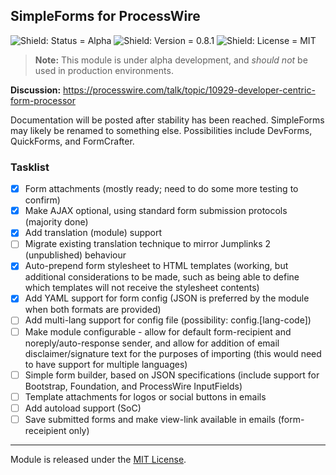 ## SimpleForms for ProcessWire

![Shield: Status = Alpha](https://img.shields.io/badge/status-alpha-orange.svg) ![Shield: Version = 0.8.1](https://img.shields.io/badge/version-0.8.1-blue.svg) ![Shield: License = MIT](https://img.shields.io/github/license/mikerockett/simpleforms.svg)

> **Note:** This module is under alpha development, and *should not* be used in production environments.

**Discussion:** https://processwire.com/talk/topic/10929-developer-centric-form-processor

Documentation will be posted after stability has been reached. SimpleForms may likely be renamed to something else. Possibilities include DevForms, QuickForms, and FormCrafter.

### Tasklist

- [x] Form attachments (mostly ready; need to do some more testing to confirm)
- [x] Make AJAX optional, using standard form submission protocols (majority done)
- [x] Add translation (module) support
- [ ] Migrate existing translation technique to mirror Jumplinks 2 (unpublished) behaviour
- [x] Auto-prepend form stylesheet to HTML templates (working, but additional considerations to be made, such as being able to define which templates will not receive the stylesheet contents)
- [x] Add YAML support for form config (JSON is preferred by the module when both formats are provided)
- [ ] Add multi-lang support for config file (possibility: config.[lang-code])
- [ ] Make module configurable - allow for default form-recipient and noreply/auto-response sender, and allow for addition of email disclaimer/signature text for the purposes of importing (this would need to have support for multiple languages)
- [ ] Simple form builder, based on JSON specifications (include support for Bootstrap, Foundation, and ProcessWire InputFields)
- [ ] Template attachments for logos or social buttons in emails
- [ ] Add autoload support (SoC)
- [ ] Save submitted forms and make view-link available in emails (form-receipient only)

---

Module is released under the [MIT License](LICENSE.md).